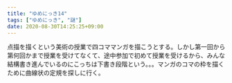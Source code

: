 ```yaml
---
title: "ゆめにっき14"
tags: ["ゆめにっき", "謎"]
date: 2020-08-30T14:25:25+09:00
---
```


点描を描くという美術の授業で四コママンガを描こうとする。しかし第一回から第何回かまで授業を受けてなくて、途中参加で初めて授業を受けるから、みんな結構書き進んでいるのにこっちは下書き段階という。。。マンガのコマの枠を描くために曲線状の定規を探しに行く。